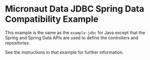 # Micronaut Data JDBC Spring Data Compatibility Example

This example is the same as the `example-jdbc` for Java except that the Spring and Spring Data APIs are used to define the controllers and repositories.

See the instructions in that example for further information.